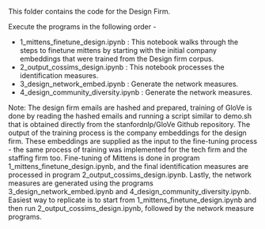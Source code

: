 This folder contains the code for the Design Firm.

Execute the programs in the following order -

* 1_mittens_finetune_design.ipynb : This notebook walks through the steps to finetune mittens by starting with the initial company embeddings that were trained from the Design firm corpus.
* 2_output_cossims_design.ipynb : This notebook processes the identification measures.<br>
* 3_design_network_embed.ipynb : Generate the network measures.
* 4_design_community_diversity.ipynb : Generate the network measures.

Note: The design firm emails are hashed and prepared, training of GloVe is done by reading the hashed emails and running a script similar to demo.sh that is obtained directly from the stanfordnlp/GloVe Github repository. The output of the training process is the company embeddings for the design firm. These embeddings are supplied as the input to the fine-tuning process - the same process of training was implemented for the tech firm and the staffing firm too. Fine-tuning of Mittens is done in program 1_mittens_finetune_design.ipynb, and the final identification measures are processed in program 2_output_cossims_design.ipynb. Lastly, the network measures are generated using the programs 3_design_network_embed.ipynb and 4_design_community_diversity.ipynb. Easiest way to replicate is to start from 1_mittens_finetune_design.ipynb and then run 2_output_cossims_design.ipynb, followed by the network measure programs.

